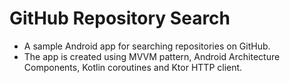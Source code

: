 # GitHub Repository Search

* A sample Android app for searching repositories on GitHub.
* The app is created using MVVM pattern, Android Architecture Components, Kotlin coroutines and Ktor HTTP client.
